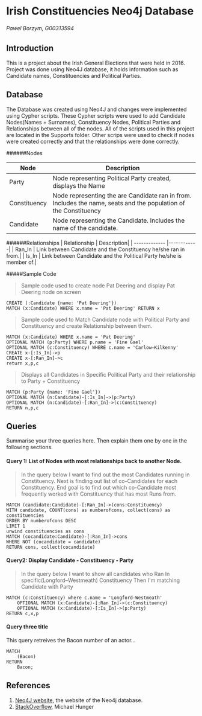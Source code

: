 # Irish Constituencies Neo4j Database
###### Pawel Borzym, G00313594

## Introduction
This is a project about the Irish General Elections that were held in 2016.
Project was done using Neo4J database, it holds information such as Candidate names, Constituencies and Political Parties. 

## Database
The Database was created using Neo4J and changes were implemented using Cypher scripts. 
These Cypher scripts were used to add Candidate Nodes(Names + Surnames), Constituency Nodes, Political Parties and Relationships between all of the nodes.
All of the scripts used in this project are located in the Supports folder.
Other scrips were used to check if nodes were created correctly and that the relationships were done correctly.

######Nodes

| Node          | Description|
| ------------- |------------|
| Party         | Node representing Political Party created, displays the Name|
| Constituency  | Node representing the are Candidate ran in from. Includes the name, seats and the population of the Constituency|
| Candidate     | Node representing the Candidate. Includes the name of the candidate.|



######Relationships
| Relationship  | Description|
| ------------- |------------|
| Ran_In        | Link between Candidate and the Constituency he/she ran in from.|
| Is_In	        | Link between Candidate and the Political Party he/she is member of.|


#####Sample Code

>Sample code used to create node Pat Deering and display Pat Deering node on screen

```cypher
CREATE (:Candidate {name: 'Pat Deering'})
MATCH (x:Candidate) WHERE x.name = 'Pat Deering' RETURN x
```

>Sample code used to Match Candidate node with Political Party and Constituency and create Relationship between them.

```cypher
MATCH (x:Candidate) WHERE x.name = 'Pat Deering' 
OPTIONAL MATCH (p:Party) WHERE p.name = 'Fine Gael'
OPTIONAL MATCH (c:Constituency) WHERE c.name = 'Carlow–Kilkenny'
CREATE x-[:Is_In]->p
CREATE x-[:Ran_In]->c
return x,p,c
```

>Displays all Candidates in Specific Political Party and their relationship to Party + Constituency

```cypher
MATCH (p:Party {name: 'Fine Gael'})
OPTIONAL MATCH (n:Candidate)-[:Is_In]->(p:Party)
OPTIONAL MATCH (n:Candidate)-[:Ran_In]->(c:Constituency)
RETURN n,p,c
```

## Queries
Summarise your three queries here.
Then explain them one by one in the following sections.

#### Query 1: List of Nodes with most relationships back to another Node.

>In the query below I want to find out the most Candidates running in Constituency.
>Next is finding out list of co-Candidates for each Constituency. 
>End goal is to find out which co-Candidate most frequently worked with Constituency that has most Runs from.

```cypher
MATCH (candidate:Candidate)-[:Ran_In]->(cons:Constituency) 
WITH candidate, COUNT(cons) as numberofcons, collect(cons) as constituencies
ORDER BY numberofcons DESC 
LIMIT 1
unwind constituencies as cons
MATCH (cocandidate:Candidate)-[:Ran_In]->cons
WHERE NOT (cocandidate = candidate)
RETURN cons, collect(cocandidate)
```

#### Query2: Display Candidate - Constituency - Party

>In the query below I want to show all candidates who Ran In specific(Longford–Westmeath) Constituency
>Then I'm matching Candidate with Party

```cypher
MATCH (c:Constituency) where c.name = 'Longford–Westmeath'
    OPTIONAL MATCH (x:Candidate)-[:Ran_In]->(c:Constituency)
    OPTIONAL MATCH (x:Candidate)-[:Is_In]->(p:Party)
RETURN c,x,p

```

#### Query three title
This query retreives the Bacon number of an actor...
```cypher
MATCH
	(Bacon)
RETURN
	Bacon;
```

## References
1. [Neo4J website](http://neo4j.com/), the website of the Neo4j database.
2. [StackOverflow](http://stackoverflow.com/questions/22346526/how-to-count-the-number-of-relationships-in-neo4j?rq=1), Michael Hunger

